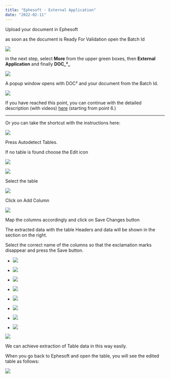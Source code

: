 ```yaml
---
title: "Ephesoft - External Application"
date: "2022-02-11"
---
```


Upload your document in Ephesoft

as soon as the document is Ready For Validation open the Batch Id

![](/_images/doc2/Ephesoft_open-Batch-1024x584.png)

in the next step, select **More** from the upper green boxes, then **External Application** and finally **DOC_²_**

![](/_images/doc2/Ephsoft_External-Application-1024x583.png)

A popup window opens with DOC² and your document from the Batch Id.

![](/_images/doc2/External-Application-DOC²_EN-1024x640.png)

If you have reached this point, you can continue with the detailed description (with videos) [here](/doc2/doc2app/table-train/) (starting from point 6.)

* * *

Or you can take the shortcut with the instructions here:

![](/_images/doc2/DOC²_Autodetect-Table_EN-1024x550.png)

Press Autodetect Tables.

If no table is found choose the Edit icon

![](/_images/doc2/DOC²_Edit-Table_EN-1024x549.png)

![](/_images/doc2/DOC²_Select-table_EN-1024x549.png)

Select the table

![](/_images/doc2/DOC²_Add-column_EN-1024x549.png)

Click on Add Column

![](/_images/doc2/DOC²_map-columns-and-save_EN-1024x550.png)

Map the columns accordingly and click on Save Changes button

The extracted data with the table Headers and data will be shown in the section on the right.

Select the correct name of the columns so that the exclamation marks disappear and press the Save button.

- ![](/_images/doc2/DOC²_POS-NO-3-1024x551.png)
    
- ![](/_images/doc2/DOC²_QTY-3-1024x548.png)
    

- ![](/_images/doc2/DOC²_CAT-NO-SIZE-4-1024x549.png)
    
- ![](/_images/doc2/DOC²_YOUR-POS-NO-4-1024x548.png)
    

- ![](/_images/doc2/DOC²_MATERIAL-DESCRIPTION-4-1024x550.png)
    
- ![](/_images/doc2/DOC²_UNIT-PRICE-2-1024x548.png)
    

- ![](/_images/doc2/DOC²_DISCOUNT-2-1024x549.png)
    
- ![](/_images/doc2/DOC²_TOTAL-EUR-2-1024x549.png)
    

![](/_images/doc2/DOC²_final-save_EN-1024x549.png)

We can achieve extraction of Table data in this way easily.

When you go back to Ephesoft and open the table, you will see the edited table as follows:

![](/_images/doc2/Ephesoft_Table-1024x640.png)
